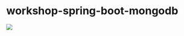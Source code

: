 # workshop-spring-boot-mongodb

<img src="https://photos-1630117967399.s3.sa-east-1.amazonaws.com/post-mongodb-desiign.png"/>
